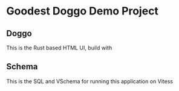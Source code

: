 # Goodest Doggo Demo Project

## Doggo
This is the Rust based HTML UI, build with  

## Schema
This is the SQL and VSchema for running this application on Vitess

